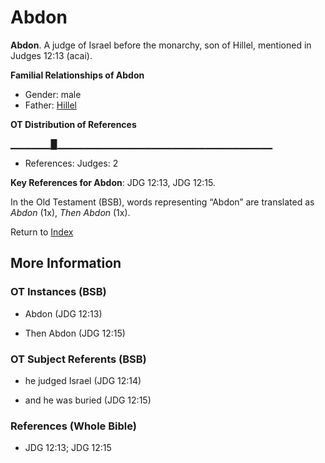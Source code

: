# Abdon
**Abdon**. 
A judge of Israel before the monarchy, son of Hillel, mentioned in Judges 12:13 (acai). 




**Familial Relationships of Abdon**


* Gender: male
* Father: [Hillel](Hillel.md)


**OT Distribution of References**

▁▁▁▁▁▁█▁▁▁▁▁▁▁▁▁▁▁▁▁▁▁▁▁▁▁▁▁▁▁▁▁▁▁▁▁▁▁▁
* References: Judges: 2



**Key References for Abdon**: 
JDG 12:13, JDG 12:15. 


In the Old Testament (BSB), words representing “Abdon” are translated as 
*Abdon* (1x), *Then Abdon* (1x). 




Return to [Index](00-Index.md)

## More Information

### OT Instances (BSB)

* Abdon (JDG 12:13)

* Then Abdon (JDG 12:15)



### OT Subject Referents (BSB)

* he judged Israel (JDG 12:14)

* and he was buried (JDG 12:15)



### References (Whole Bible)

* JDG 12:13; JDG 12:15



